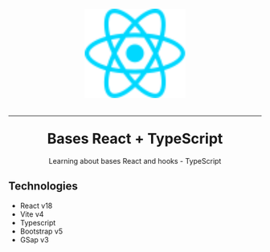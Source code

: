 <div align="center">
  <h1 >
    <br>
       <img src="/src/assets/react.svg" alt="React Logo" width="200" />
    <hr/>
    Bases React + TypeScript
  </h1>
  <p>Learning about bases React and hooks - TypeScript</p>
</div>

## Technologies

- React v18
- Vite v4
- Typescript
- Bootstrap v5
- GSap v3
